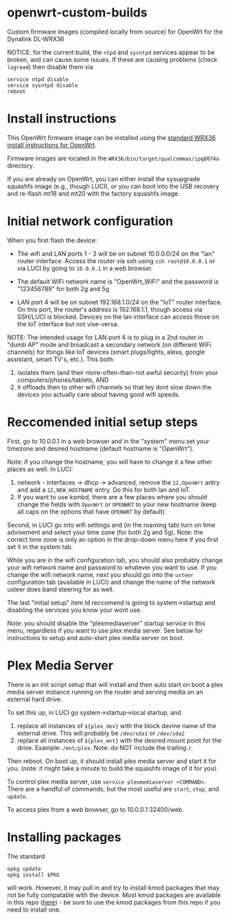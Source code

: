 # openwrt-custom-builds
Custom firmware images (compiled locally from source) for OpenWrt for the Dynalink DL-WRX36

NOTICE: for the current build, the `ntpd` and `sysntpd` services appear to be broken, and can cause some issues. If these are causing problems (check `logread`) then disable them via

    service ntpd disable
    service sysntpd disable
    reboot

# Install instructions

This OpenWrt firmware image can be installed using the [standard WRX36 install instructions for OpenWrt](https://openwrt.org/toh/dynalink/dl-wrx36).

Firmware images are located in the `WRX36/bin/target/qualcommax/ipq8074a` directory.

If you are already on OpenWrt, you can either install the sysupgrade squashfs image (e.g., though LUCI), or you can boot into the USB recovery and re-flash mt18 and mt20 with the factory squashfs image. 

# Initial network configuration

When you first flash the device:

* The wifi and LAN ports 1 - 3 will be on subnet 10.0.0.0/24 on the "lan" router interface. Access the router via ssh using `ssh root@10.0.0.1` or via LUCI by going to `10.0.0.1` in a web browser.

* The default WiFi network name is "OpenWrt_WiFi" and the password is "123456789" for both 2g and 5g

* LAN port 4 will be on subnet 192.168.1.0/24 on the "IoT" router interface. On this port, the router's address is 192.168.1.1, though access via SSH/LUCI is blocked. Devices on the lan interface can access those on the IoT interface but not vise-versa. 

NOTE: The intended usage for LAN port 4 is to plug in a 2nd router in "dumb AP" mode and broadcast a secondary network (on different WiFi channels) for things like IoT devices (smart plugs/lights, alexa, google assistant, smart TV's, etc.). This both:

1. isolates them (and their more-often-than-not awful security) from your computers/phones/tablets, AND
2. it offloads then to other wifi channels so that tey dont slow down the devices you actually care about having good wifi speeds.

# Reccomended initial setup steps

First, go to 10.0.0.1 in a web browser and in the "system" menu set your timezone and desired hostname (default hostname is "OpenWrt").

Note: if you change the hostname, you will have to change it a few other places as well. In LUCI:

1. network - interfaces -> dhcp -> advanced, remove the `12,OpenWrt` antry and add a `12,NEW_HOSTNAME` entry. Do this for both lan and IoT.
2. If you want to use ksmbd, there are a few places where you should change the fields with `OpenWrt` or `OPENWRT` to your new hostname (keep all caps on the options that have `OPENWRT` by default)

Second, in LUCI go into wifi settings and (in the roaming tab) turn on time advisement and select your time zone (for both 2g and 5g). Note: the correct time zone is only an option in the drop-down menu here if you first set it in the system tab. 

While you are in the wifi configuration tab, you should also probably change your wifi network name and password to whatever you want to use. If you change the wifi network name, next you should go into the `usteer` configuration tab (available in LUCI) and change the name of the network usteer does band steering for as well.

The last "initial setup" item Id reccomend is going to system->startup and disabling the services you know your wont use.

Note: you should disable the "plexmediaserver" startup service in this menu, regardless if you want to use plex media server. See below for instructions to setup and auto-start plex media server on boot.

# Plex Media Server

There is an init script setup that will install and then auto start on boot a plex media server instance running on the router and serving media on an external hard drive. 

To set this up, in LUCI go system->startup->local startup, and 

1. replace all instances of `${plex_dev}` with the block devine name of the external drive. This will probably be `/dev/sda1` or `/dev/sda2`
2. replace all instances of `${plex_mnt}` with the desired mount point for the drive. Example: `/mnt/plex`. Note: do NOT include the trailing `/`.

Then reboot. On boot up, it should install plex media server and start it for you. (note: it might take a minute to build the squashfs image of it for you).

To control plex media server, use `service plexmediaserver <COMMAND>`. There are a handful of commands, but the most useful are `start`, `stop`, and `update`.

To access plex from a web browser, go to 10.0.0.1:32400/web.

# Installing packages

The standard 

    opkg update
    opkg install $PKG

will work. However, it may pull in and try to install kmod packages that may not be fully compatable with the device. Most kmod packages are available in this repo ([here](https://github.com/jkool702/openwrt-custom-builds/tree/main/WRX36/bin/targets/qualcommax/ipq807x/packages/kmods)) - be sure to use the kmod packages from this repo if you need to install one.
